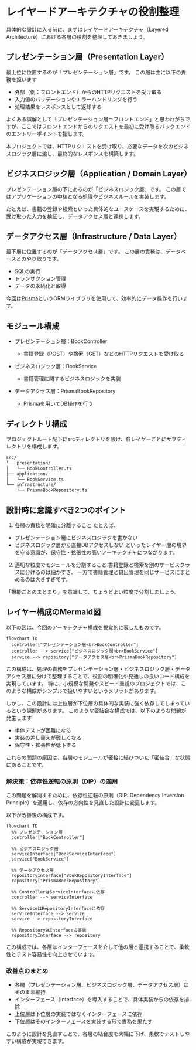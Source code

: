 # レイヤードアーキテクチャの役割整理
具体的な設計に入る前に、まずはレイヤードアーキテクチャ（Layered Architecture）における各層の役割を整理しておきましょう。

## プレゼンテーション層（Presentation Layer）
最上位に位置するのが「プレゼンテーション層」です。
この層は主に以下の責務を担います

- 外部（例：フロントエンド）からのHTTPリクエストを受け取る
- 入力値のバリデーションやエラーハンドリングを行う
- 処理結果をレスポンスとして返却する

よくある誤解として「プレゼンテーション層＝フロントエンド」と思われがちですが、ここではフロントエンドからのリクエストを最初に受け取るバックエンドのエントリーポイントを指します。

本プロジェクトでは、HTTPリクエストを受け取り、必要なデータを次のビジネスロジック層に渡し、最終的なレスポンスを構築します。

## ビジネスロジック層（Application / Domain Layer）
プレゼンテーション層の下にあるのが「ビジネスロジック層」です。
この層ではアプリケーションの中核となる処理やビジネスルールを実装します。

たとえば、書籍の登録や検索といった具体的なユースケースを実現するために、受け取った入力を検証し、データアクセス層と連携します。

## データアクセス層（Infrastructure / Data Layer）
最下層に位置するのが「データアクセス層」です。
この層の責務は、データベースとのやり取りです。
- SQLの実行
- トランザクション管理
- データの永続化と取得

今回は[Prisma](Prisma)というORMライブラリを使用して、効率的にデータ操作を行います。

## モジュール構成
- プレゼンテーション層：BookController
  - 書籍登録（POST）や検索（GET）などのHTTPリクエストを受け取る

- ビジネスロジック層：BookService
  - 書籍管理に関するビジネスロジックを実装

- データアクセス層：PrismaBookRepository 
  - Prismaを用いてDB操作を行う

## ディレクトリ構成
プロジェクトルート配下にsrcディレクトリを設け、各レイヤーごとにサブディレクトリを構成します。
```txt
src/
└── presentation/
│   └── BookController.ts
├── application/
│   └── BookService.ts
└── infrastructure/
    └── PrismaBookRepository.ts
```

## 設計時に意識すべき2つのポイント
1. 各層の責務を明確に分離すること
たとえば、
- プレゼンテーション層にビジネスロジックを書かない
- ビジネスロジック層から直接DBアクセスしない
といったレイヤー間の境界を守る意識が、保守性・拡張性の高いアーキテクチャにつながります。

2. 適切な粒度でモジュールを分割すること
書籍登録と検索を別のサービスクラスに分けるのは細かすぎ、
一方で書籍管理と貸出管理を同じサービスにまとめるのは大きすぎです。

「機能ごとのまとまり」を意識して、ちょうどよい粒度で分割しましょう。

## レイヤー構成のMermaid図
以下の図は、今回のアーキテクチャ構成を視覚的に表したものです。

```mermaid
flowchart TD
  controller["プレゼンテーション層<br>BookController"]
  controller --> service["ビジネスロジック層<br>BookService"]
  service --> repository["データアクセス層<br>PrismaBookRepository"]
```
この構成は、処理の責務をプレゼンテーション層・ビジネスロジック層・データアクセス層に分けて整理することで、役割の明確化や見通しの良いコード構成を実現しています。
特に、小規模な開発やスピード重視のプロジェクトでは、このような構成がシンプルで扱いやすいというメリットがあります。

しかし、この設計には上位層が下位層の具体的な実装に強く依存してしまっているという課題があります。
このような密結合な構成では、以下のような問題が発生します
- 単体テストが困難になる
- 実装の差し替えが難しくなる
- 保守性・拡張性が低下する

これらの問題の原因は、各層のモジュールが密接に結びついた「密結合」な状態にあることです。

### 解決策：依存性逆転の原則（DIP）の適用
この問題を解消するために、依存性逆転の原則（DIP: Dependency Inversion Principle）を適用し、依存の方向性を見直した設計に変更します。

以下が改善後の構成です。
```mermaid
flowchart TD
  %% プレゼンテーション層
  controller["BookController"]

  %% ビジネスロジック層
  serviceInterface["BookServiceInterface"]
  service["BookService"]

  %% データアクセス層
  repositoryInterface["BookRepositoryInterface"]
  repository["PrismaBookRepository"]

  %% ControllerはServiceInterfaceに依存
  controller --> serviceInterface

  %% ServiceはRepositoryInterfaceに依存
  serviceInterface --> service
  service --> repositoryInterface

  %% RepositoryはInterfaceの実装
  repositoryInterface --> repository
```
この構成では、各層はインターフェースを介して他の層と連携することで、柔軟性とテスト容易性を向上させています。
### 改善点のまとめ
- 各層（プレゼンテーション層、ビジネスロジック層、データアクセス層）はそのまま維持
- インターフェース（Interface）を導入することで、具体実装からの依存を排除
- 上位層は下位層の実装ではなくインターフェースに依存
- 下位層はそのインターフェースを実装する形で責務を果たす

このように設計を見直すことで、各層の結合度を大幅に下げ、柔軟でテストしやすい構成が実現できます。
